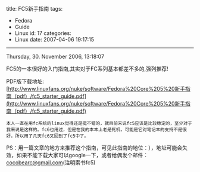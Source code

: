 title: FC5新手指南
tags:
  - Fedora
  - Guide
  - Linux
id: 17
categories:
  - Linux
date: 2007-04-06 19:17:15
---

Thursday, 30\. November 2006, 13:18:07


FC5的一本很好的入门指南,其实对于FC系列基本都差不多的,强列推荐!

PDF版下载地址: 
[http://www.linuxfans.org/nuke/software/Fedora%20Core%205%20新手指南（pdf）/fc5_starter_guide.pdf](http://www.linuxfans.org/nuke/software/Fedora%20Core%205%20新手指南（pdf）/fc5_starter_guide.pdf)

    本人一直在用fc系统的linux觉得还是挺不错的，就目前来说fc5应该是比较稳定的，至少对于我来说是这样的。fc6也用过，但是在我的本本上老是死机，可能是它对笔记本的支持不是很好，所以用了几天fc6又回到了fc5中了。

PS：用一篇文章的地方来推荐这个指南，可见此指南的地位：），地址可能会失效，如果不能下载大家可以google一下，或者给偶发个邮件：cocobearc@gmail.com(注明索书fc5)
